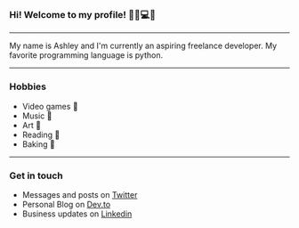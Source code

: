 ### Hi! Welcome to my profile! 👋🏽💻🎵
------------------------------------------
My name is Ashley and I'm currently an aspiring 
freelance developer. My favorite programming language
is python. 

------------------------------------------
### Hobbies
* Video games  :space_invader:
* Music  :violin:
* Art  :art:
* Reading  :closed_book:
* Baking  :cookie:

--------------------------------------------
### Get in touch
* Messages and posts on [Twitter](https://twitter.com/ashmakesmagic)
* Personal Blog on [Dev.to](https://dev.to/ashfreels)
* Business updates on [Linkedin](https://www.linkedin.com/in/ashleyfreels/)

<!--
**kiwihero/kiwihero** is a ✨ _special_ ✨ repository because its `README.md` (this file) appears on your GitHub profile.

Here are some ideas to get you started:

- 🔭 I’m currently working on ...
- 🌱 I’m currently learning ...
- 👯 I’m looking to collaborate on ...
- 🤔 I’m looking for help with ...
- 💬 Ask me about ...
- 📫 How to reach me: ...
- 😄 Pronouns: ...
- ⚡ Fun fact: ...
-->
